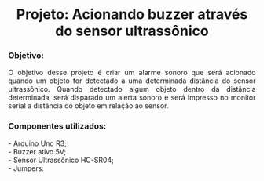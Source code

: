 <h1 align="center">Projeto: Acionando buzzer através do sensor ultrassônico</h1>
<h3>Objetivo:</h3>
<p align="justify">O objetivo desse projeto é criar um alarme sonoro que será acionado quando um objeto for detectado a uma determinada distância do sensor ultrassônico.
Quando detectado algum objeto dentro da distância determinada, será disparado um alerta sonoro e será impresso no monitor serial a distância do objeto em relação ao sensor.</p>
<h3>Componentes utilizados:</h3>
- Arduino Uno R3;<br/>
- Buzzer ativo 5V;<br/>
- Sensor Ultrassônico HC-SR04;<br/>
- Jumpers.<br/>
